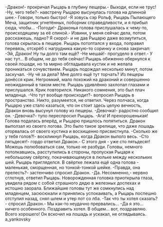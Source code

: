   -Дракон!- прокричал Рыцарь в глубину пещеры.- Выходи, если не трус!
-Ну, чего тебе?- навстречу Рыцарю высунулась голова на длинной шее.- Говори, только быстро!
-Я зовусь сэр Рольф, Рыцарь Пылающего Меча, защитник угнетённых, поборник справедливости, и я прибыл сюда, чтобы...
-Погоди!- Драконья голова прислушалась к чему-то, происходящему за её спиной.- Извини, у меня сейчас дела, потом расскажешь, ладно? Я скоро!- и не дав Рыцарю даже возмутиться, голова скрылась в пещере.
Рыцарь потоптался у входа, поправил перевязь, отскрёб с нагрудника какую-то соринку и снова закричал:
-Эй, Дракон! Ну ты долго там ещё?
-Не мешай!- прогудело в ответ.- У нас тут... В общем, не до тебя сейчас!
Рыцарь обиженно обернулся к своей лошади, но та мирно обгладывала кустик и не желала проникаться сочувствием.
Рыцарь подождал несколько минут, потом заскучал.
-Ну чё за дела? Мне долго ещё тут торчать?
Из пещеры донёсся крик. Негромкий, мало похожий на драконий и совершенно неожиданный в таком месте. Рыцарь удивлённо захлопал глазами и прислушался. Крик повторился. Никакого сомнения, это был плач младенца.
-Что тут вообще происходит?- вопросил Рыцарь в пространство. Никто, разумеется, не ответил.
Через полчаса, когда Рыцарю уже стало казаться, что он стоит здесь целую вечность, Дракон вновь высунул голову из пещеры.
-Девочка!- радостно сообщил он.
-Девочка?- тупо переспросил Рыцарь.
-Ага! И прехорошенькая!
Голова подалась вперёд, и Рыцарю пришлось попятиться. Дракон выползал из своего логова. Это было такое зрелище, что даже лошадь оторвалась от своего кустика и восхищенно присвистнула.
-Сколько же у тебя голов?!- воскликнул Рыцарь, когда Дракон выполз весь.
-Сто пятьдесят!- гордо ответил Дракон.- С этого дня - уже сто пятьдесят! Можешь полюбоваться сам, только не разбуди.
Головы, немного потолкавшись, расступились в стороны, пропуская Рыцаря к небольшому свёртку, покачивающемуся в люльке между нескольких шей. Рыцарь пригляделся. В свёртке лежала ещё одна голова - маленькая, сморщенная, но тонкой-тонкой шейке.
-Правда, она прелесть?- застенчиво спросил Дракон.
-Да. Несомненно,- нервно сглотнув, ответил Рыцарь.
Новорожденная головка приоткрыла глаза, увидела рядом с собой страшного дядю в железных доспехах и истошно заорала.
Ближайшие головы тут же сомкнулись над младенцем, засюсюкали и принялись успокаивать, а Рыцарь поспешно отступил назад, снял шлем и утер пот со лба.
-Так что ты хотел сказать?- спросил Дракон.- Мы как-то неудачно прервались...
-Да я это... ничего особенного. Поздравить хотел. В общем... вот, поздравляю. Всего хорошего!
Он вскочил на лошадь и ускакал, не оглядываясь.
a_yankovsky      